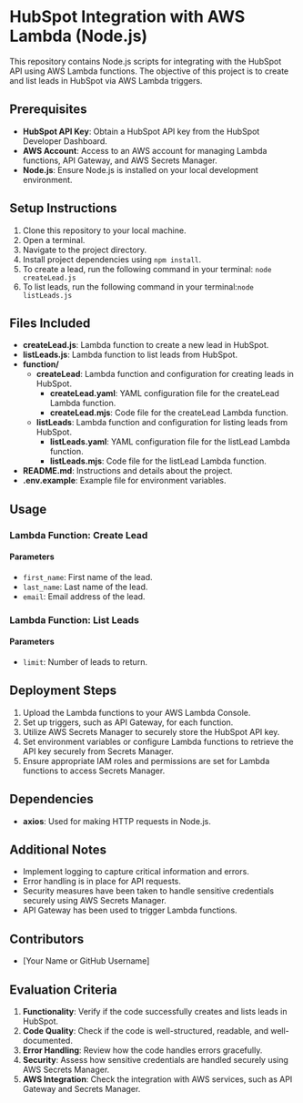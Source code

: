 # HubSpot Integration with AWS Lambda (Node.js)

This repository contains Node.js scripts for integrating with the HubSpot API using AWS Lambda functions. The objective of this project is to create and list leads in HubSpot via AWS Lambda triggers.

## Prerequisites

- **HubSpot API Key**: Obtain a HubSpot API key from the HubSpot Developer Dashboard.
- **AWS Account**: Access to an AWS account for managing Lambda functions, API Gateway, and AWS Secrets Manager.
- **Node.js**: Ensure Node.js is installed on your local development environment.

## Setup Instructions

1. Clone this repository to your local machine.
2. Open a terminal.
3. Navigate to the project directory.
4. Install project dependencies using `npm install`.
5. To create a lead, run the following command in your terminal: `node createLead.js`
6. To list leads, run the following command in your terminal:`node listLeads.js`

## Files Included

- **createLead.js**: Lambda function to create a new lead in HubSpot.
- **listLeads.js**: Lambda function to list leads from HubSpot.
- **function/**
  - **createLead**: Lambda function and configuration for creating leads in HubSpot.
     - **createLead.yaml**: YAML configuration file for the createLead Lambda function.
     - **createLead.mjs**: Code file for the createLead Lambda function.
  - **listLeads**: Lambda function and configuration for listing leads from HubSpot.
     - **listLeads.yaml**: YAML configuration file for the listLead Lambda function.
     - **listLeads.mjs**: Code file for the listLead Lambda function.
- **README.md**: Instructions and details about the project.
- **.env.example**: Example file for environment variables.

## Usage

### Lambda Function: Create Lead

#### Parameters
- `first_name`: First name of the lead.
- `last_name`: Last name of the lead.
- `email`: Email address of the lead.

### Lambda Function: List Leads

#### Parameters
- `limit`: Number of leads to return.

## Deployment Steps

1. Upload the Lambda functions to your AWS Lambda Console.
2. Set up triggers, such as API Gateway, for each function.
3. Utilize AWS Secrets Manager to securely store the HubSpot API key.
4. Set environment variables or configure Lambda functions to retrieve the API key securely from Secrets Manager.
5. Ensure appropriate IAM roles and permissions are set for Lambda functions to access Secrets Manager.

## Dependencies

- **axios**: Used for making HTTP requests in Node.js.

## Additional Notes

- Implement logging to capture critical information and errors.
- Error handling is in place for API requests.
- Security measures have been taken to handle sensitive credentials securely using AWS Secrets Manager.
- API Gateway has been used to trigger Lambda functions.

## Contributors

- [Your Name or GitHub Username]

## Evaluation Criteria

1. **Functionality**: Verify if the code successfully creates and lists leads in HubSpot.
2. **Code Quality**: Check if the code is well-structured, readable, and well-documented.
3. **Error Handling**: Review how the code handles errors gracefully.
4. **Security**: Assess how sensitive credentials are handled securely using AWS Secrets Manager.
5. **AWS Integration**: Check the integration with AWS services, such as API Gateway and Secrets Manager.